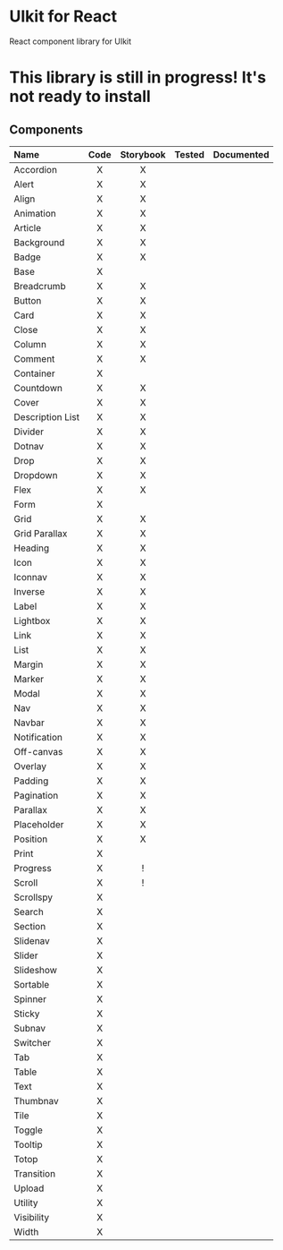 # UIkit for React

React component library for UIkit

# This library is still in progress!  It's not ready to install

## Components
| Name             | Code  | Storybook | Tested | Documented |
|:-----------------|:-----:|:---------:|:------:|:----------:|
| Accordion        | X     | X         |        |            |
| Alert            | X     | X         |        |            |
| Align            | X     | X         |        |            |
| Animation        | X     | X         |        |            |
| Article          | X     | X         |        |            |
| Background       | X     | X         |        |            |
| Badge            | X     | X         |        |            |
| Base             | X     |           |        |            |
| Breadcrumb       | X     | X         |        |            |
| Button           | X     | X         |        |            |
| Card             | X     | X         |        |            |
| Close            | X     | X         |        |            |
| Column           | X     | X         |        |            |
| Comment          | X     | X         |        |            |
| Container        | X     |           |        |            |
| Countdown        | X     | X         |        |            |
| Cover            | X     | X         |        |            |
| Description List | X     | X         |        |            |
| Divider          | X     | X         |        |            |
| Dotnav           | X     | X         |        |            |
| Drop             | X     | X         |        |            |
| Dropdown         | X     | X         |        |            |
| Flex             | X     | X         |        |            |
| Form             | X     |           |        |            |
| Grid             | X     | X         |        |            |
| Grid Parallax    | X     | X         |        |            |
| Heading          | X     | X         |        |            |
| Icon             | X     | X         |        |            |
| Iconnav          | X     | X         |        |            |
| Inverse          | X     | X         |        |            |
| Label            | X     | X         |        |            |
| Lightbox         | X     | X         |        |            |
| Link             | X     | X         |        |            |
| List             | X     | X         |        |            |
| Margin           | X     | X         |        |            |
| Marker           | X     | X         |        |            |
| Modal            | X     | X         |        |            |
| Nav              | X     | X         |        |            |
| Navbar           | X     | X         |        |            |
| Notification     | X     | X         |        |            |
| Off-canvas       | X     | X         |        |            |
| Overlay          | X     | X         |        |            |
| Padding          | X     | X         |        |            |
| Pagination       | X     | X         |        |            |
| Parallax         | X     | X         |        |            |
| Placeholder      | X     | X         |        |            |
| Position         | X     | X         |        |            |
| Print            | X     |           |        |            |
| Progress         | X     | !         |        |            |
| Scroll           | X     | !         |        |            |
| Scrollspy        | X     |           |        |            |
| Search           | X     |           |        |            |
| Section          | X     |           |        |            |
| Slidenav         | X     |           |        |            |
| Slider           | X     |           |        |            |
| Slideshow        | X     |           |        |            |
| Sortable         | X     |           |        |            |
| Spinner          | X     |           |        |            |
| Sticky           | X     |           |        |            |
| Subnav           | X     |           |        |            |
| Switcher         | X     |           |        |            |
| Tab              | X     |           |        |            |
| Table            | X     |           |        |            |
| Text             | X     |           |        |            |
| Thumbnav         | X     |           |        |            |
| Tile             | X     |           |        |            |
| Toggle           | X     |           |        |            |
| Tooltip          | X     |           |        |            |
| Totop            | X     |           |        |            |
| Transition       | X     |           |        |            |
| Upload           | X     |           |        |            |
| Utility          | X     |           |        |            |
| Visibility       | X     |           |        |            |
| Width            | X     |           |        |            |
